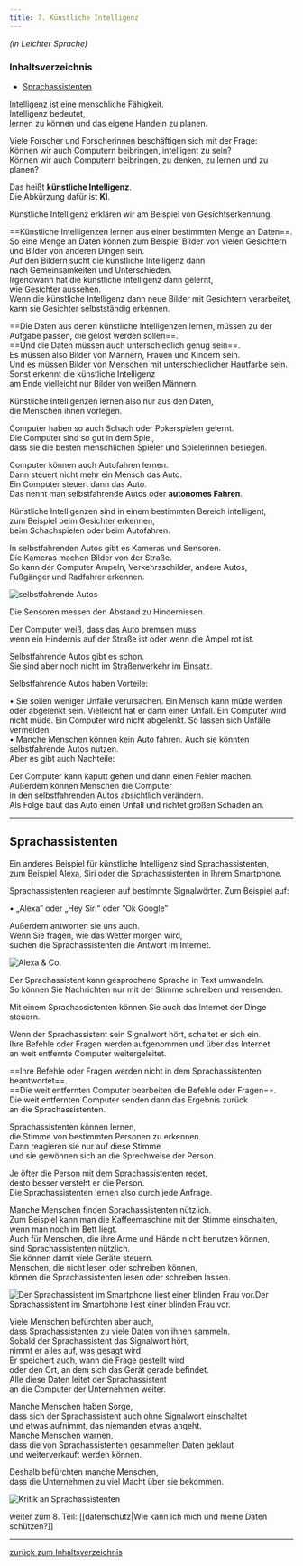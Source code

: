 ```yaml
---
title: 7. Künstliche Intelligenz
---
```


_(in Leichter Sprache)_  

<div class="toc">
  <h3 id="inhalt">Inhaltsverzeichnis</h3>
  <ul>
    <li><a href="#ueberschrift-1" class="toc-link">Sprachassistenten</a></li>
    
  </ul>
</div>

<script>
document.addEventListener('click', function(e) {
  if (e.target.classList.contains('toc-link')) {
    e.preventDefault(); // Verhindert Standard-Link-Verhalten
    const targetId = e.target.getAttribute('href').substring(1);
    const targetElement = document.getElementById(targetId);
    if (targetElement) {
      targetElement.scrollIntoView({ behavior: 'smooth' });
    }
  }
});
</script>

Intelligenz ist eine menschliche Fähigkeit.  
Intelligenz bedeutet,  
lernen zu können und das eigene Handeln zu planen.  

Viele Forscher und Forscherinnen beschäftigen sich mit der Frage:  
Können wir auch Computern beibringen, intelligent zu sein?  
Können wir auch Computern beibringen, zu denken, zu lernen und zu planen?  

Das heißt **künstliche Intelligenz**.  
Die Abkürzung dafür ist **KI**.  

Künstliche Intelligenz erklären wir am Beispiel von Gesichtserkennung.  

==Künstliche Intelligenzen lernen aus einer bestimmten Menge an Daten==.  
So eine Menge an Daten können zum Beispiel Bilder von vielen Gesichtern  
und Bilder von anderen Dingen sein.  
Auf den Bildern sucht die künstliche Intelligenz dann  
nach Gemeinsamkeiten und Unterschieden.  
Irgendwann hat die künstliche Intelligenz dann gelernt,  
wie Gesichter aussehen.  
Wenn die künstliche Intelligenz dann neue Bilder mit Gesichtern verarbeitet,  
kann sie Gesichter selbstständig erkennen.  

==Die Daten aus denen künstliche Intelligenzen lernen, müssen zu der Aufgabe passen, die gelöst werden sollen==.  
==Und die Daten müssen auch unterschiedlich genug sein==.  
Es müssen also Bilder von Männern, Frauen und Kindern sein.  
Und es müssen Bilder von Menschen mit unterschiedlicher Hautfarbe sein.  
Sonst erkennt die künstliche Intelligenz  
am Ende vielleicht nur Bilder von weißen Männern.  

Künstliche Intelligenzen lernen also nur aus den Daten,  
die Menschen ihnen vorlegen.  

Computer haben so auch Schach oder Pokerspielen gelernt.  
Die Computer sind so gut in dem Spiel,  
dass sie die besten menschlichen Spieler und Spielerinnen besiegen.  

Computer können auch Autofahren lernen.  
Dann steuert nicht mehr ein Mensch das Auto.  
Ein Computer steuert dann das Auto.  
Das nennt man selbstfahrende Autos oder **autonomes Fahren**.  

Künstliche Intelligenzen sind in einem bestimmten Bereich intelligent,  
zum Beispiel beim Gesichter erkennen,  
beim Schachspielen oder beim Autofahren.  

In selbstfahrenden Autos gibt es Kameras und Sensoren.  
Die Kameras machen Bilder von der Straße.  
So kann der Computer Ampeln, Verkehrsschilder, andere Autos,  
Fußgänger und Radfahrer erkennen.  

![selbstfahrende Autos](/assets/ki1.png)  

Die Sensoren messen den Abstand zu Hindernissen.  

Der Computer weiß, dass das Auto bremsen muss,  
wenn ein Hindernis auf der Straße ist oder wenn die Ampel rot ist.  

Selbstfahrende Autos gibt es schon.  
Sie sind aber noch nicht im Straßenverkehr im Einsatz.  

Selbstfahrende Autos haben Vorteile:  

• Sie sollen weniger Unfälle verursachen.
Ein Mensch kann müde werden
oder abgelenkt sein.
Vielleicht hat er dann einen Unfall.
Ein Computer wird nicht müde.
Ein Computer wird nicht abgelenkt.
So lassen sich Unfälle vermeiden.  
• Manche Menschen können kein Auto fahren.
Auch sie könnten selbstfahrende Autos nutzen.  
Aber es gibt auch Nachteile:  

Der Computer kann kaputt gehen und dann einen Fehler machen.  
Außerdem können Menschen die Computer  
in den selbstfahrenden Autos absichtlich verändern.  
Als Folge baut das Auto einen Unfall und richtet großen Schaden an.  

---

## Sprachassistenten <a id="ueberschrift-1"></a>

Ein anderes Beispiel für künstliche Intelligenz sind Sprachassistenten,  
zum Beispiel Alexa, Siri oder die Sprachassistenten in Ihrem Smartphone.  

Sprachassistenten reagieren auf bestimmte Signalwörter. Zum Beispiel auf:  

• „Alexa“ oder „Hey Siri“ oder “Ok Google”  

Außerdem antworten sie uns auch.  
Wenn Sie fragen, wie das Wetter morgen wird,  
suchen die Sprachassistenten die Antwort im Internet.  

![Alexa & Co.](/assets/ki2.png)

Der Sprachassistent kann gesprochene Sprache in Text umwandeln.  
So können Sie Nachrichten nur mit der Stimme schreiben und versenden.  

Mit einem Sprachassistenten können Sie auch das Internet der Dinge steuern.  

Wenn der Sprachassistent sein Signalwort hört, schaltet er sich ein.  
Ihre Befehle oder Fragen werden aufgenommen und über das Internet  
an weit entfernte Computer weitergeleitet.  

==Ihre Befehle oder Fragen werden nicht in dem Sprachassistenten beantwortet==.  
==Die weit entfernten Computer bearbeiten die Befehle oder Fragen==.  
Die weit entfernten Computer senden dann das Ergebnis zurück  
an die Sprachassistenten.  

Sprachassistenten können lernen,  
die Stimme von bestimmten Personen zu erkennen.  
Dann reagieren sie nur auf diese Stimme  
und sie gewöhnen sich an die Sprechweise der Person.  

Je öfter die Person mit dem Sprachassistenten redet,  
desto besser versteht er die Person.  
Die Sprachassistenten lernen also durch jede Anfrage.  

Manche Menschen finden Sprachassistenten nützlich.  
Zum Beispiel kann man die Kaffeemaschine mit der Stimme einschalten,  
wenn man noch im Bett liegt.  
Auch für Menschen, die ihre Arme und Hände nicht benutzen können,  
sind Sprachassistenten nützlich.  
Sie können damit viele Geräte steuern.  
Menschen, die nicht lesen oder schreiben können,  
können die Sprachassistenten lesen oder schreiben lassen.  

![Der Sprachassistent im Smartphone liest einer blinden Frau vor.](/assets/ki3.png)Der Sprachassistent im Smartphone liest einer blinden Frau vor.  

Viele Menschen befürchten aber auch,  
dass Sprachassistenten zu viele Daten von ihnen sammeln.  
Sobald der Sprachassistent das Signalwort hört,  
nimmt er alles auf, was gesagt wird.  
Er speichert auch, wann die Frage gestellt wird  
oder den Ort, an dem sich das Gerät gerade befindet.  
Alle diese Daten leitet der Sprachassistent  
an die Computer der Unternehmen weiter.  

Manche Menschen haben Sorge,  
dass sich der Sprachassistent auch ohne Signalwort einschaltet  
und etwas aufnimmt, das niemanden etwas angeht.  
Manche Menschen warnen,  
dass die von Sprachassistenten gesammelten Daten geklaut  
und weiterverkauft werden können.  

Deshalb befürchten manche Menschen,  
dass die Unternehmen zu viel Macht über sie bekommen.  

![Kritik an Sprachassistenten](/assets/ki4.png)

weiter zum 8. Teil: [[datenschutz|Wie kann ich mich und meine Daten schützen?]]

---

<a href="#inhalt" class="toc-link">zurück zum Inhaltsverzeichnis</a>


